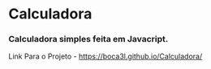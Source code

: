 # Calculadora
### Calculadora simples feita em Javacript.

Link Para o Projeto - https://boca3l.github.io/Calculadora/
